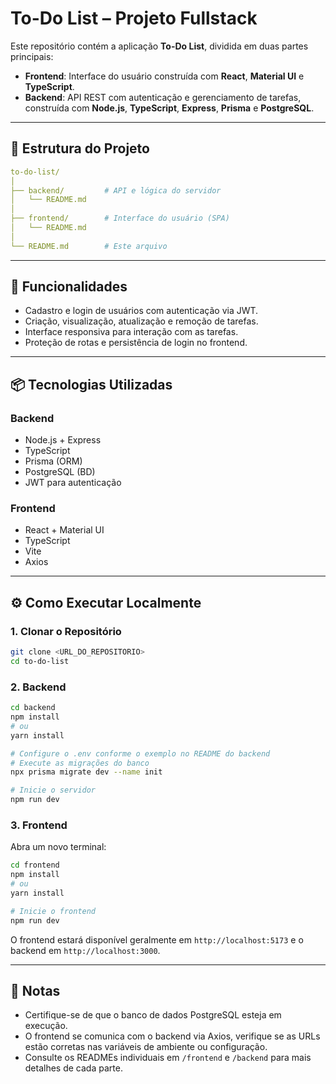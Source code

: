 # To-Do List – Projeto Fullstack

Este repositório contém a aplicação **To-Do List**, dividida em duas partes principais:

- **Frontend**: Interface do usuário construída com **React**, **Material UI** e **TypeScript**.
- **Backend**: API REST com autenticação e gerenciamento de tarefas, construída com **Node.js**, **TypeScript**, **Express**, **Prisma** e **PostgreSQL**.

---

## 📁 Estrutura do Projeto

```yml
to-do-list/
│
├── backend/         # API e lógica do servidor
│   └── README.md
│
├── frontend/        # Interface do usuário (SPA)
│   └── README.md
│
└── README.md        # Este arquivo
```

---

## 🚀 Funcionalidades

- Cadastro e login de usuários com autenticação via JWT.
- Criação, visualização, atualização e remoção de tarefas.
- Interface responsiva para interação com as tarefas.
- Proteção de rotas e persistência de login no frontend.

---

## 📦 Tecnologias Utilizadas

### Backend

- Node.js + Express
- TypeScript
- Prisma (ORM)
- PostgreSQL (BD)
- JWT para autenticação

### Frontend

- React + Material UI
- TypeScript
- Vite
- Axios

---

## ⚙️ Como Executar Localmente

### 1. Clonar o Repositório

```bash
git clone <URL_DO_REPOSITORIO>
cd to-do-list
```

### 2. Backend

```bash
cd backend
npm install
# ou
yarn install

# Configure o .env conforme o exemplo no README do backend
# Execute as migrações do banco
npx prisma migrate dev --name init

# Inicie o servidor
npm run dev
```

### 3. Frontend

Abra um novo terminal:

```bash
cd frontend
npm install
# ou
yarn install

# Inicie o frontend
npm run dev
```

O frontend estará disponível geralmente em `http://localhost:5173` e o backend em `http://localhost:3000`.

---

## 📌 Notas

- Certifique-se de que o banco de dados PostgreSQL esteja em execução.
- O frontend se comunica com o backend via Axios, verifique se as URLs estão corretas nas variáveis de ambiente ou configuração.
- Consulte os READMEs individuais em `/frontend` e `/backend` para mais detalhes de cada parte.
